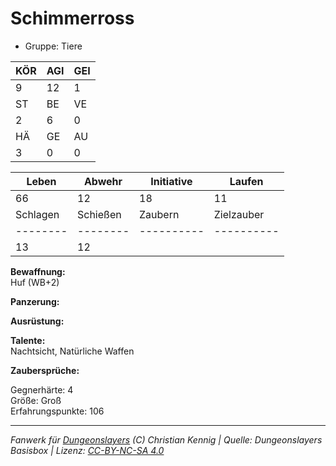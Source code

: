 # Schimmerross  
- Gruppe: Tiere  

| KÖR | AGI | GEI |  
| --- | --- | --- |  
| 9   | 12  | 1   |
| ST  | BE  | VE  |  
| 2   | 6   | 0   |
| HÄ  | GE  | AU  |  
| 3   | 0   | 0   |


| Leben    | Abwehr   | Initiative | Laufen     |
| -------- | -------- | ---------- | ---------- |
| 66       | 12       | 18         | 11         |
| Schlagen | Schießen | Zaubern    | Zielzauber |
| -------- | -------- | ---------- | ---------- |
| 13       | 12       |            |            |

**Bewaffnung:**  
Huf (WB+2)

**Panzerung:**  


**Ausrüstung:**  


**Talente:**  
Nachtsicht, Natürliche Waffen

**Zaubersprüche:**  


Gegnerhärte: 4  
Größe: Groß  
Erfahrungspunkte: 106  



___
*Fanwerk für [Dungeonslayers](https://www.dungeonslayers.net/) (C) Christian Kennig | Quelle: Dungeonslayers Basisbox | Lizenz: [CC-BY-NC-SA 4.0](https://creativecommons.org/licenses/by-nc-sa/4.0/deed.de)*